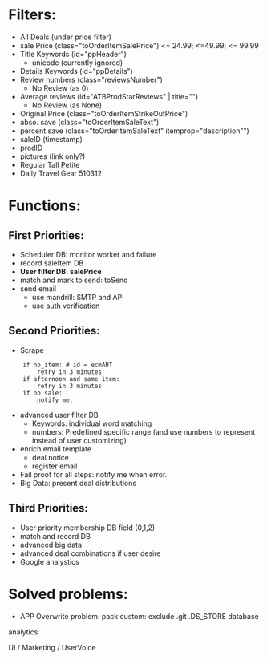 # Filters:
* All Deals (under price filter)
* sale Price (class="toOrderItemSalePrice")
    <= 24.99; <=49.99; <= 99.99
* Title Keywords (id="ppHeader")
    - unicode (currently ignored)
* Details Keywords (id="ppDetails")
* Review numbers (class="reviewsNumber")
    - No Review (as 0)
* Average reviews (id="ATBProdStarReviews" | title="")
    - No Review (as None)
* Original Price (class="toOrderItemStrikeOutPrice")
* abso. save (class="toOrderItemSaleText")
* percent save (class="toOrderItemSaleText" itemprop="description"")
* saleID (timestamp)
* prodID
* pictures (link only?)
* Regular Tall Petite
* Daily Travel Gear 510312
    
# Functions:
	
## First Priorities:
* Scheduler DB: monitor worker and failure
* record saleItem DB
* **User filter DB: salePrice**
* match and mark to send: toSend
* send email
    - use mandrill: SMTP and API
    - use auth verification


## Second Priorities:
* Scrape
```
    if no_item: # id = ecmABT
        retry in 3 minutes
    if afternoon and same item:
        retry in 3 minutes
    if no sale:
        notify me.
```
* advanced user filter DB
    - Keywords: individual word matching
    - numbers: Predefined specific range (and use numbers to represent instead of user customizing)
* enrich email template
    - deal notice
    - register email
* Fail proof for all steps: notify me when error.
* Big Data: present deal distributions

## Third Priorities:
* User priority membership DB field (0,1,2)
* match and record DB
* advanced big data
* advanced deal combinations if user desire
* Google analystics


# Solved problems:
* APP Overwrite problem:
    pack custom: exclude .git .DS_STORE database




analytics

UI / Marketing / UserVoice